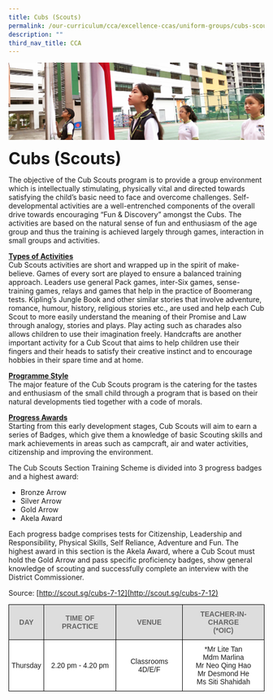 ```yaml
---
title: Cubs (Scouts)
permalink: /our-curriculum/cca/excellence-ccas/uniform-groups/cubs-scouts/
description: ""
third_nav_title: CCA
---
```


![](/images/sub-banner.jpg)

**<font size=6>Cubs (Scouts)</font>**

The objective of the Cub Scouts program is to provide a group environment which is intellectually stimulating, physically vital and directed towards satisfying the child’s basic need to face and overcome challenges. Self-developmental activities are a well-entrenched components of the overall drive towards encouraging “Fun & Discovery” amongst the Cubs. The activities are based on the natural sense of fun and enthusiasm of the age group and thus the training is achieved largely through games, interaction in small groups and activities.

  

**<u>Types of Activities</u>**<br>
Cub Scouts activities are short and wrapped up in the spirit of make-believe. Games of every sort are played to ensure a balanced training approach. Leaders use general Pack games, inter-Six games, sense-training games, relays and games that help in the practice of Boomerang tests. Kipling’s Jungle Book and other similar stories that involve adventure, romance, humour, history, religious stories etc., are used and help each Cub Scout to more easily understand the meaning of their Promise and Law through analogy, stories and plays. Play acting such as charades also allows children to use their imagination freely. Handcrafts are another important activity for a Cub Scout that aims to help children use their fingers and their heads to satisfy their creative instinct and to encourage hobbies in their spare time and at home.

  

**<u>Programme Style</u>**<br>
The major feature of the Cub Scouts program is the catering for the tastes and enthusiasm of the small child through a program that is based on their natural developments tied together with a code of morals.

  

**<u>Progress Awards</u>**<br>
Starting from this early development stages, Cub Scouts will aim to earn a series of Badges, which give them a knowledge of basic Scouting skills and mark achievements in areas such as campcraft, air and water activities, citizenship and improving the environment.

  

The Cub Scouts Section Training Scheme is divided into 3 progress badges and a highest award:

*   Bronze Arrow
*   Silver Arrow
*   Gold Arrow
*   Akela Award

  

Each progress badge comprises tests for Citizenship, Leadership and Responsibility, Physical Skills, Self Reliance, Adventure and Fun. The highest award in this section is the Akela Award, where a Cub Scout must hold the Gold Arrow and pass specific proficiency badges, show general knowledge of scouting and successfully complete an interview with the District Commissioner.

  

Source: [http://scout.sg/cubs-7-12](http://scout.sg/cubs-7-12)

<table style="border-collapse:collapse;border-spacing:0" class="tg"><thead><tr><th style="background-color:#DDD;border-color:black;border-style:solid;border-width:1px;color:#666;font-family:Arial, sans-serif;font-size:14px;font-weight:bold;overflow:hidden;padding:10px 5px;text-align:center;vertical-align:middle;word-break:normal"><span style="color:#666;background-color:#DDD">DAY</span></th><th style="background-color:#DDD;border-color:black;border-style:solid;border-width:1px;color:#666;font-family:Arial, sans-serif;font-size:14px;font-weight:bold;overflow:hidden;padding:10px 5px;text-align:center;vertical-align:middle;word-break:normal"><span style="color:#666;background-color:#DDD">TIME OF PRACTICE</span></th><th style="background-color:#DDD;border-color:black;border-style:solid;border-width:1px;color:#666;font-family:Arial, sans-serif;font-size:14px;font-weight:bold;overflow:hidden;padding:10px 5px;text-align:center;vertical-align:middle;word-break:normal"><span style="color:#666;background-color:#DDD">VENUE</span></th><th style="background-color:#DDD;border-color:black;border-style:solid;border-width:1px;color:#666;font-family:Arial, sans-serif;font-size:14px;font-weight:bold;overflow:hidden;padding:10px 5px;text-align:center;vertical-align:middle;word-break:normal"><span style="color:#666;background-color:#DDD">TEACHER-IN-CHARGE</span><br><span style="color:#666;background-color:#DDD">(*OIC)</span></th></tr></thead><tbody><tr><td style="background-color:#FFF;border-color:black;border-style:solid;border-width:1px;font-family:Arial, sans-serif;font-size:14px;overflow:hidden;padding:10px 5px;text-align:center;vertical-align:middle;word-break:normal">Thursday</td><td style="background-color:#FFF;border-color:black;border-style:solid;border-width:1px;font-family:Arial, sans-serif;font-size:14px;overflow:hidden;padding:10px 5px;text-align:center;vertical-align:middle;word-break:normal">2.20 pm - 4.20 pm</td><td style="background-color:#FFF;border-color:black;border-style:solid;border-width:1px;font-family:Arial, sans-serif;font-size:14px;overflow:hidden;padding:10px 5px;text-align:center;vertical-align:middle;word-break:normal">Classrooms 4D/E/F</td><td style="background-color:#FFF;border-color:black;border-style:solid;border-width:1px;font-family:Arial, sans-serif;font-size:14px;overflow:hidden;padding:10px 5px;text-align:center;vertical-align:middle;word-break:normal">*Mr Lite Tan<br>Mdm Marlina<br>Mr Neo Qing Hao<br>Mr Desmond He<br>Ms Siti Shahidah</td></tr></tbody></table>
